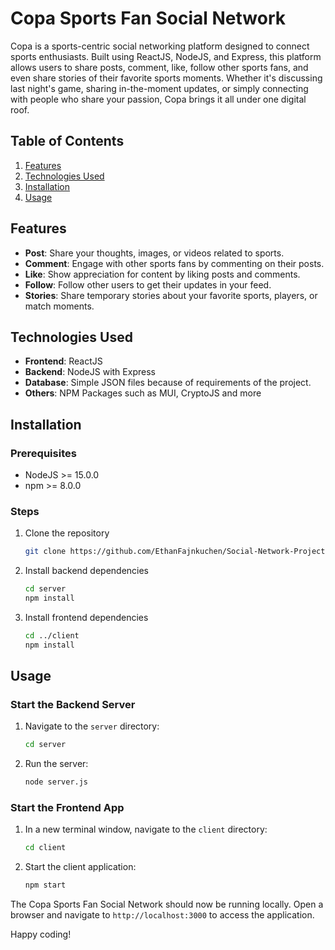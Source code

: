 # Copa Sports Fan Social Network

Copa is a sports-centric social networking platform designed to connect sports enthusiasts. Built using ReactJS, NodeJS, and Express, this platform allows users to share posts, comment, like, follow other sports fans, and even share stories of their favorite sports moments. Whether it's discussing last night's game, sharing in-the-moment updates, or simply connecting with people who share your passion, Copa brings it all under one digital roof.

## Table of Contents

1. [Features](#features)
2. [Technologies Used](#technologies-used)
3. [Installation](#installation)
4. [Usage](#usage)


## Features

- **Post**: Share your thoughts, images, or videos related to sports.
- **Comment**: Engage with other sports fans by commenting on their posts.
- **Like**: Show appreciation for content by liking posts and comments.
- **Follow**: Follow other users to get their updates in your feed.
- **Stories**: Share temporary stories about your favorite sports, players, or match moments.

## Technologies Used

- **Frontend**: ReactJS
- **Backend**: NodeJS with Express
- **Database**: Simple JSON files because of requirements of the project.
- **Others**: NPM Packages such as MUI, CryptoJS and more

## Installation

### Prerequisites

- NodeJS >= 15.0.0
- npm >= 8.0.0

### Steps

1. Clone the repository
    ```bash
    git clone https://github.com/EthanFajnkuchen/Social-Network-Project.git
    ```
    
2. Install backend dependencies
    ```bash
    cd server
    npm install
    ```
3. Install frontend dependencies
    ```bash
    cd ../client
    npm install
    ```

## Usage

### Start the Backend Server

1. Navigate to the `server` directory:
    ```bash
    cd server
    ```
2. Run the server:
    ```bash
    node server.js
    ```

### Start the Frontend App

1. In a new terminal window, navigate to the `client` directory:
    ```bash
    cd client
    ```
2. Start the client application:
    ```bash
    npm start
    ```
The Copa Sports Fan Social Network should now be running locally. Open a browser and navigate to `http://localhost:3000` to access the application.


Happy coding!
